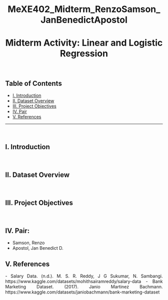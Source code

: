 # <h1 align="center">MeXE402_Midterm_RenzoSamson_JanBenedictApostol</h1>

<h1 align="center">Midterm Activity: Linear and Logistic Regression</h1>
<br>

## Table of Contents
  - [I. Introduction](#i-introduction)
  - [II. Dataset Overview](#ii-dataset-overview)
  - [III. Project Objectives](#iii-project-objectives)
  - [IV. Pair](#iv-pair)
  - [V. References](#v-references)
<hr> 
<br>

## I. Introduction
<p align="justify"> 
<br>
  
## II. Dataset Overview
<p align="justify"> 
<br>
  
## III. Project Objectives
<p align="justify"> 
<br>
  
## IV. Pair:
- Samson, Renzo
- Apostol, Jan Benedict D.

## V. References
<p align="justify">
- Salary Data. (n.d.). M. S. R. Reddy, J G Sukumar, N. Sambangi. https://www.kaggle.com/datasets/mohithsairamreddy/salary-data
- Bank Marketing Dataset. (2017). Janio Martinez Bachmann. https://www.kaggle.com/datasets/janiobachmann/bank-marketing-dataset
<br>

